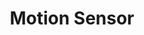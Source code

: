 ---
date_added: 2022-11-05
model: IH012-RT01
vendor: Tuya
title: Motion Sensor
category: sensor
supports: occupancy
zigbeemodel: ['TS0202', '_TZ3000_mcxw5ehu', '_TZ3040_6ygjfyll']
compatible: [z2m]
mlink: 
link: https://www.aliexpress.com/item/1005004765555342.html
link2: https://www.aliexpress.com/item/1005003187399208.html
---